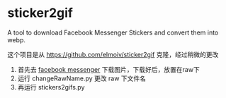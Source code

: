 # sticker2gif

A tool to download Facebook Messenger Stickers and convert them into webp.

这个项目是从 https://github.com/elmoiv/sticker2gif 克隆，经过稍微的更改

1. 首先去 [facebook messenger](https://www.facebook.com/messages/t/100007659618124) 下载图片，下载好后，放置在raw下
2. 运行 changeRawName.py 更改 raw 下文件名
3. 再运行 stickers2gifs.py